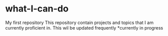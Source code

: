 # what-I-can-do
My first repository
This repository contain projects and topics that I am currently proficient in. This wil be updated frequently
*currently in progress
